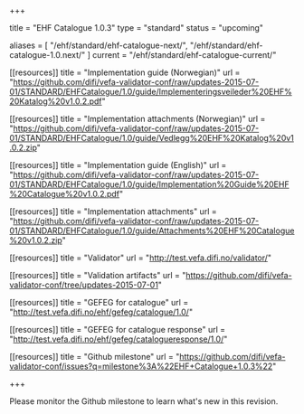 +++

title = "EHF Catalogue 1.0.3"
type = "standard"
status = "upcoming"

aliases = [ "/ehf/standard/ehf-catalogue-next/", "/ehf/standard/ehf-catalogue-1.0.next/" ]
current = "/ehf/standard/ehf-catalogue-current/"

[[resources]]
title = "Implementation guide (Norwegian)"
url = "https://github.com/difi/vefa-validator-conf/raw/updates-2015-07-01/STANDARD/EHFCatalogue/1.0/guide/Implementeringsveileder%20EHF%20Katalog%20v1.0.2.pdf"

[[resources]]
title = "Implementation attachments (Norwegian)"
url = "https://github.com/difi/vefa-validator-conf/raw/updates-2015-07-01/STANDARD/EHFCatalogue/1.0/guide/Vedlegg%20EHF%20Katalog%20v1.0.2.zip"

[[resources]]
title = "Implementation guide (English)"
url = "https://github.com/difi/vefa-validator-conf/raw/updates-2015-07-01/STANDARD/EHFCatalogue/1.0/guide/Implementation%20Guide%20EHF%20Catalogue%20v1.0.2.pdf"

[[resources]]
title = "Implementation attachments"
url = "https://github.com/difi/vefa-validator-conf/raw/updates-2015-07-01/STANDARD/EHFCatalogue/1.0/guide/Attachments%20EHF%20Catalogue%20v1.0.2.zip"

[[resources]]
title = "Validator"
url = "http://test.vefa.difi.no/validator/"

[[resources]]
title = "Validation artifacts"
url = "https://github.com/difi/vefa-validator-conf/tree/updates-2015-07-01"

[[resources]]
title = "GEFEG for catalogue"
url = "http://test.vefa.difi.no/ehf/gefeg/catalogue/1.0/"

[[resources]]
title = "GEFEG for catalogue response"
url = "http://test.vefa.difi.no/ehf/gefeg/catalogueresponse/1.0/"

[[resources]]
title = "Github milestone"
url = "https://github.com/difi/vefa-validator-conf/issues?q=milestone%3A%22EHF+Catalogue+1.0.3%22"

+++

Please monitor the Github milestone to learn what's new in this revision.

